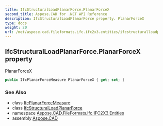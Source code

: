 ```yaml
---
title: IfcStructuralLoadPlanarForce.PlanarForceX
second_title: Aspose.CAD for .NET API Reference
description: IfcStructuralLoadPlanarForce property. PlanarForceX
type: docs
weight: 20
url: /net/aspose.cad.fileformats.ifc.ifc2x3.entities/ifcstructuralloadplanarforce/planarforcex/
---
```

## IfcStructuralLoadPlanarForce.PlanarForceX property

PlanarForceX

```csharp
public IfcPlanarForceMeasure PlanarForceX { get; set; }
```

### See Also

* class [IfcPlanarForceMeasure](../../../aspose.cad.fileformats.ifc.ifc2x3.types/ifcplanarforcemeasure/)
* class [IfcStructuralLoadPlanarForce](../)
* namespace [Aspose.CAD.FileFormats.Ifc.IFC2X3.Entities](../../ifcstructuralloadplanarforce/)
* assembly [Aspose.CAD](../../../)


